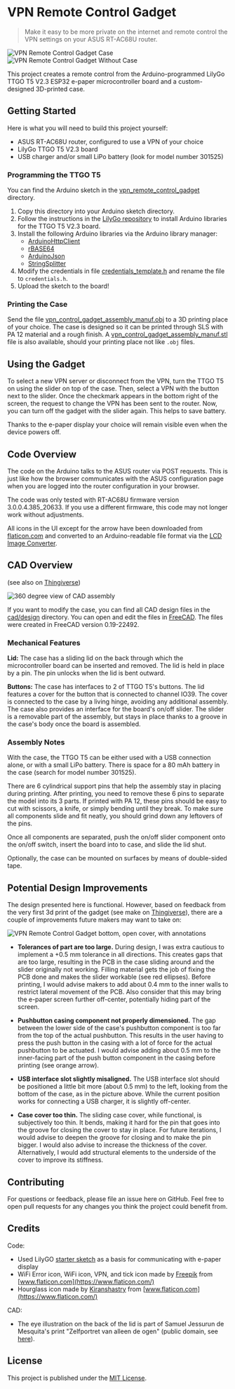 # VPN Remote Control Gadget

> Make it easy to be more private on the internet and remote control the VPN settings on your ASUS RT-AC68U router.

![VPN Remote Control Gadget Case](./docs/final_assembly_top.jpg)![VPN Remote Control Gadget Without Case](./docs/board.jpg)

This project creates a remote control from the Arduino-programmed LilyGo TTGO T5 V2.3 ESP32 e-paper microcontroller 
board and a custom-designed 3D-printed case.

## Getting Started

Here is what you will need to build this project yourself:
- ASUS RT-AC68U router, configured to use a VPN of your choice
- LilyGo TTGO T5 V2.3 board
- USB charger and/or small LiPo battery (look for model number 301525)

### Programming the TTGO T5

You can find the Arduino sketch in the [vpn_remote_control_gadget](./arduino/vpn_remote_control_gadget) directory. 

1. Copy this directory into your Arduino sketch directory.
2. Follow the instructions in the 
   [LilyGo repository](https://github.com/Xinyuan-LilyGO/LilyGo-T5-ink-series/tree/acffc2fce8a6d504aa812ce1f9745281bd57a4bc)
   to install Arduino libraries for the TTGO T5 V2.3 board.
3. Install the following Arduino libraries via the Arduino library manager:
   - [ArduinoHttpClient](https://github.com/arduino-libraries/ArduinoHttpClient/tree/7f36561e0bced5458516066ae09636e119cae0ed)
   - [rBASE64](https://github.com/boseji/rBASE64/tree/a127f41eea31d2de7abc91cff4b2d1f4521625ec)
   - [ArduinoJson](https://arduinojson.org/)
   - [StringSplitter](https://github.com/aharshac/StringSplitter/tree/faef239fcea57055ba7bddc35d4a6c47bc05a9b4)
4. Modify the credentials in file [credentials_template.h](./arduino/vpn_remote_control_gadget/credentials_template.h) 
   and rename the file to `credentials.h`.
5. Upload the sketch to the board!

### Printing the Case

Send the file [vpn_control_gadget_assembly_manuf.obj](./cad/manufacturing/vpn_remote_control_gadget_assembly_manuf.obj)
to a 3D printing place of your choice. The case is designed so it can be printed through SLS with PA 12 material and a
rough finish. A [vpn_control_gadget_assembly_manuf.stl](./cad/manufacturing/vpn_remote_control_gadget_assembly_manuf.stl)
file is also available, should your printing place not like `.obj` files.

## Using the Gadget

To select a new VPN server or disconnect from the VPN, turn the TTGO T5 on using the slider on top of the case. Then,
select a VPN with the button next to the slider. Once the checkmark appears in the bottom right of the screen, the
request to change the VPN has been sent to the router. Now, you can turn off the gadget with the slider again. This 
helps to save battery. 

Thanks to the e-paper display your choice will remain visible even when the device powers off.

## Code Overview

The code on the Arduino talks to the ASUS router via POST requests. This is just like how the browser communicates with
the ASUS configuration page when you are logged into the router configuration in your browser.

The code was only tested with RT-AC68U firmware version 3.0.0.4.385_20633. If you use a different firmware, this code
may not longer work without adjustments.

All icons in the UI except for the arrow have been downloaded from [flaticon.com](https://www.flaticon.com) and 
converted to an Arduino-readable file format via the [LCD Image Converter](https://lcd-image-converter.riuson.com).

## CAD Overview

(see also on [Thingiverse](https://www.thingiverse.com/thing:4668495))

![360 degree view of CAD assembly](./docs/360.gif)

If you want to modify the case, you can find all CAD design files in the [cad/design](./cad/design) directory. You can
open and edit the files in [FreeCAD](https://www.freecadweb.org/). The files were created in FreeCAD version 0.19-22492.

### Mechanical Features

**Lid:** The case has a sliding lid on the back through which the microcontroller board can be inserted and removed. 
The lid is held in place by a pin. The pin unlocks when the lid is bent outward.

**Buttons:** The case has interfaces to 2 of TTGO T5's buttons. The lid features a cover for the button that is 
connected to channel IO39. The cover is connected to the case by a living hinge, avoiding any additional assembly. 
The case also provides an interface for the board's on/off slider. The slider is a removable part of the assembly, 
but stays in place thanks to a groove in the case's body once the board is assembled.

### Assembly Notes

With the case, the TTGO T5 can be either used with a USB connection alone, or with a small LiPo battery. There is space 
for a 80 mAh battery in the case (search for model number 301525).

There are 6 cylindrical support pins that help the assembly stay in placing during printing. After printing, you need 
to remove these 6 pins to separate the model into its 3 parts. If printed with PA 12, these pins should be easy to cut 
with scissors, a knife, or simply bending until they break. To make sure all components slide and fit neatly, you should
 grind down any leftovers of the pins.

Once all components are separated, push the on/off slider component onto the on/off switch, insert the board into to 
case, and slide the lid shut.

Optionally, the case can be mounted on surfaces by means of double-sided tape.

## Potential Design Improvements

The design presented here is functional. However, based on feedback from the very first 3d print of the gadget 
(see make on [Thingiverse](https://www.thingiverse.com/make:906624)), there are a couple of improvements future makers
may want to take on:

![VPN Remote Control Gadget bottom, open cover, with annotations](./docs/final_assembly_bottom_open_with_annotations.jpg)

- **Tolerances of part are too large.** During design, I was extra cautious to implement a +0.5 mm tolerance in all directions. 
This creates gaps that are too large, resulting in the PCB in the case sliding around and the slider originally not working. Filling material 
gets the job of fixing the PCB done and makes the slider workable (see red ellipses). Before printing, I 
would advise makers to add about 0.4 mm to the inner walls to restrict lateral movement of the PCB. Also consider that 
this may bring the e-paper screen further off-center, potentially hiding part of the screen.

- **Pushbutton casing component not properly dimensioned.** The gap between the lower side of the case's pushbutton 
component is too far from the top of the actual pushbutton. This results in the user having to press the push button 
in the casing with a lot of force for the actual pushbutton to be actuated. I would advise adding about 0.5 mm to 
the inner-facing part of the push button component in the casing before printing (see orange arrow).

- **USB interface slot slightly misaligned.** The USB interface slot should be positioned a little bit more (about
 0.5 mm) to the left, looking from the bottom of the case, as in the picture above. While the current position works
 for connecting a USB charger, it is slightly off-center.

- **Case cover too thin.** The sliding case cover, while functional, is subjectively too thin. It bends, making it 
hard for the pin that goes into the groove for closing the cover to stay in place. For future iterations, I 
would advise to deepen the groove for closing and to make the pin bigger. I would also advise to increase the 
thickness of the cover. Alternatively, I would add structural elements to the underside of the cover to improve its stiffness.


## Contributing

For questions or feedback, please file an issue here on GitHub. Feel free to open pull requests for any changes you 
think the project could benefit from.

## Credits

Code:
 - Used LilyGO [starter sketch](https://github.com/Xinyuan-LilyGO/LilyGo-T5-ink-series/blob/acffc2fce8a6d504aa812ce1f9745281bd57a4bc/LilyGo_T5_V2.3/LilyGo_T5_V2.3.ino) as a basis for communicating with e-paper display
 - WiFi Error icon, WiFi icon, VPN, and tick icon made by [Freepik](https://www.flaticon.com/authors/freepik) from [www.flaticon.com](https://www.flaticon.com/)
 - Hourglass icon made by [Kiranshastry](https://www.flaticon.com/free-icon/hourglass_709705?term=hourglass&page=1&position=18&related_item_id=709705) from [www.flaticon.com](https://www.flaticon.com/)

CAD:
 - The eye illustration on the back of the lid is part of Samuel Jessurun de Mesquita's print 
   "Zelfportret van alleen de ogen" (public domain, see [here](http://hdl.handle.net/10934/RM0001.COLLECT.209046)).

## License

This project is published under the [MIT License](./LICENSE.md).
